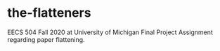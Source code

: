 # the-flatteners
EECS 504 Fall 2020 at University of Michigan Final Project Assignment regarding paper flattening.
